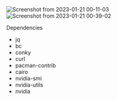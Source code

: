 ![Screenshot from 2023-01-21 00-11-03](https://user-images.githubusercontent.com/103053714/213828263-3c15c9a6-a892-48e8-8ff6-c8996bf7c5ae.png)
![Screenshot from 2023-01-21 00-39-02](https://user-images.githubusercontent.com/103053714/213829825-81f7dccd-39de-41f7-82dc-1794ab346e0e.png)



Dependencies
- jq
- bc
- conky
- curl
- pacman-contrib
- cairo
- nvidia-smi
- nvidia-utils
- nvidia
